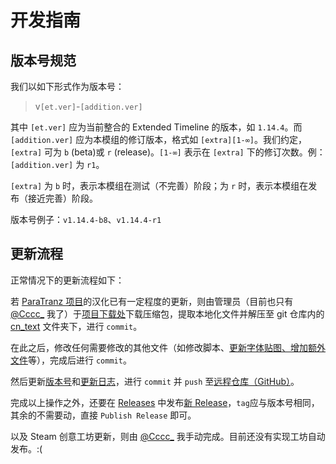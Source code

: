 # 开发指南

## 版本号规范

我们以如下形式作为版本号：

> v```[et.ver]```-```[addition.ver]```

其中 ```[et.ver]``` 应为当前整合的 Extended Timeline 的版本，如 ```1.14.4```。而 ```[addition.ver]``` 应为本模组的修订版本，格式如 ```[extra][1-∞]```。我们约定，```[extra]``` 可为 ```b``` (beta)或 ```r``` (release)。```[1-∞]``` 表示在 ```[extra]``` 下的修订次数。例：```[addition.ver]``` 为 ```r1```。

```[extra]``` 为 ```b``` 时，表示本模组在测试（不完善）阶段；为 ```r``` 时，表示本模组在发布（接近完善）阶段。

版本号例子：```v1.14.4-b8```、```v1.14.4-r1```

## 更新流程

正常情况下的更新流程如下：

若 [ParaTranz 项目](https://paratranz.cn/projects/5342/)的汉化已有一定程度的更新，则由管理员（目前也只有 [@Cccc_](https://paratranz.cn/users/23550/profile) 我了）于[项目下载处](https://paratranz.cn/projects/5342/artifact)下载压缩包，提取本地化文件并解压至 git 仓库内的 [cn_text](cn_text) 文件夹下，进行 ```commit```。

在此之后，修改任何需要修改的其他文件（如修改脚本、[更新字体贴图、增加额外文件](addition)等），完成后进行 ```commit```。

然后更新[版本号](mod_descriptor\ETC.mod)和[更新日志](CHANGELOG.md)，进行 ```commit``` 并 ```push``` 至[远程仓库（GitHub）](https://github.com/Cccc-owo/Extended-Timeline-Chinese/)。

完成以上操作之外，还要在 [Releases](https://github.com/Cccc-owo/Extended-Timeline-Chinese/releases/) 中发布[新 Release](https://github.com/Cccc-owo/Extended-Timeline-Chinese/releases/new)，```tag```应与版本号相同，其余的不需要动，直接 ```Publish Release``` 即可。

以及 Steam 创意工坊更新，则由 [@Cccc_](https://paratranz.cn/users/23550/profile) 我手动完成。目前还没有实现工坊自动发布。:(
